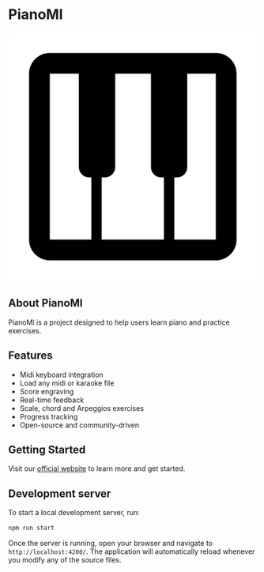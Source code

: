 # PianoMl



![PianoMl Logo](public/logo.png)

## About PianoMl

PianoMl is a project designed to help users learn piano and practice exercises.

## Features

- Midi keyboard integration
- Load any midi or karaoke file
- Score engraving
- Real-time feedback
- Scale, chord and Arpeggios exercises
- Progress tracking
- Open-source and community-driven

## Getting Started

Visit our [official website](https://www.pianoml.org) to learn more and get started.

## Development server

To start a local development server, run:

```bash
npm run start
```

Once the server is running, open your browser and navigate to `http://localhost:4200/`. The application will automatically reload whenever you modify any of the source files.

